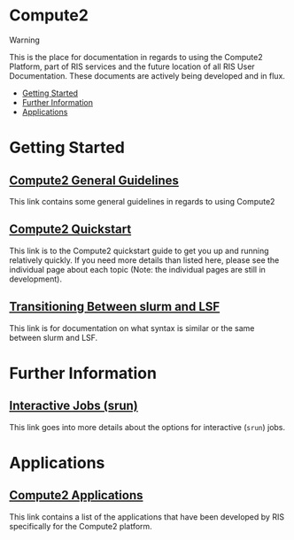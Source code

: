 


# Compute2

> [!WARNING]
> This is the place for documentation in regards to using the Compute2 Platform, part of RIS services and the future location of all RIS User Documentation. These documents are actively being developed and in flux.

- [Getting Started](#getting-started)
- [Further Information](#further-information)
- [Applications](#applications)

# Getting Started

## [Compute2 General Guidelines](https://washu.atlassian.net/wiki/spaces/RUD/pages/2140667974/Compute2+General+Guidelines)

This link contains some general guidelines in regards to using Compute2

## [Compute2 Quickstart](Compute2/Compute2%20Quickstart.md)

This link is to the Compute2 quickstart guide to get you up and running relatively quickly. If you need more details than listed here, please see the individual page about each topic (Note: the individual pages are still in development).

## [Transitioning Between slurm and LSF](Compute2/Transitioning%20Between%20slurm%20and%20LSF.md)

This link is for documentation on what syntax is similar or the same between slurm and LSF.

# Further Information

## [Interactive Jobs (srun)](https://washu.atlassian.net/wiki/spaces/RUD/pages/1737523345/Interactive+Jobs+(srun))

This link goes into more details about the options for interactive (`srun`) jobs.

# Applications

## [Compute2 Applications](https://washu.atlassian.net/wiki/spaces/RUD/pages/2087747658/Compute2+Applications)

This link contains a list of the applications that have been developed by RIS specifically for the Compute2 platform.
